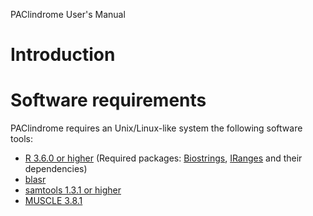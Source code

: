 PAClindrome User's Manual

# Introduction


# Software requirements

PAClindrome requires an Unix/Linux-like system the following software tools:

  - [R 3.6.0 or higher](https://cran.r-project.org) (Required packages: [Biostrings](https://bioconductor.org/packages/release/bioc/html/Biostrings.html), [IRanges](https://bioconductor.org/packages/release/bioc/html/IRanges.html) and their dependencies)
  - [blasr](https://github.com/PacificBiosciences/blasr)
  - [samtools 1.3.1 or higher](http://www.htslib.org)
  - [MUSCLE 3.8.1](https://www.drive5.com/muscle)
